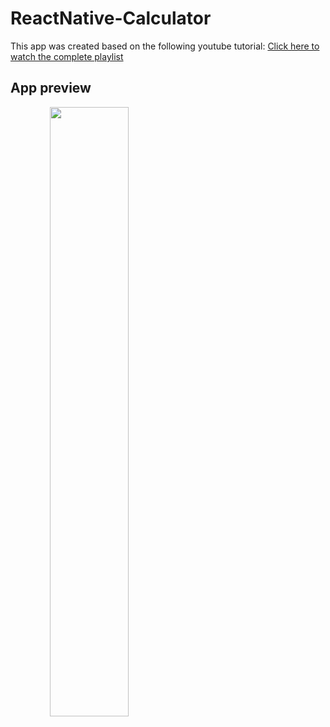 # ReactNative-Calculator
This app was created based on the following youtube tutorial:
[Click here to watch the complete playlist](https://www.youtube.com/playlist?list=PLYxzS__5yYQlHANFLwcsSzt3elIbYTG1h.)


## App preview
<img src="https://user-images.githubusercontent.com/42742621/50363037-dde3f880-0548-11e9-9cfe-0c9b222d6e85.png" width="50%" height="50%" style="text-align:center">
